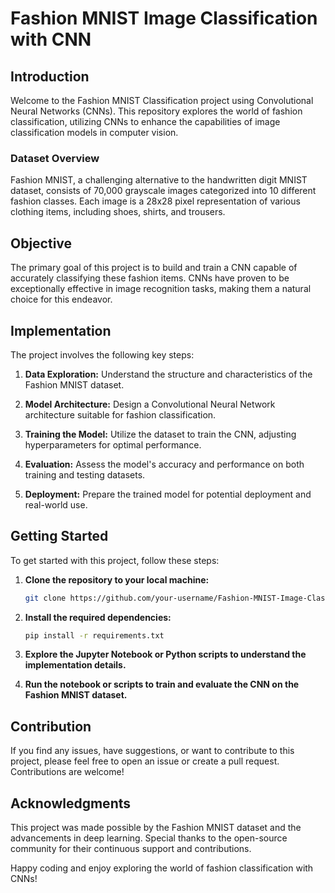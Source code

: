 # Fashion MNIST Image Classification with CNN

## Introduction

Welcome to the Fashion MNIST Classification project using Convolutional Neural Networks (CNNs). This repository explores the world of fashion classification, utilizing CNNs to enhance the capabilities of image classification models in computer vision.

### Dataset Overview

Fashion MNIST, a challenging alternative to the handwritten digit MNIST dataset, consists of 70,000 grayscale images categorized into 10 different fashion classes. Each image is a 28x28 pixel representation of various clothing items, including shoes, shirts, and trousers.

## Objective

The primary goal of this project is to build and train a CNN capable of accurately classifying these fashion items. CNNs have proven to be exceptionally effective in image recognition tasks, making them a natural choice for this endeavor.

## Implementation

The project involves the following key steps:

1. **Data Exploration:** Understand the structure and characteristics of the Fashion MNIST dataset.

2. **Model Architecture:** Design a Convolutional Neural Network architecture suitable for fashion classification.

3. **Training the Model:** Utilize the dataset to train the CNN, adjusting hyperparameters for optimal performance.

4. **Evaluation:** Assess the model's accuracy and performance on both training and testing datasets.

5. **Deployment:** Prepare the trained model for potential deployment and real-world use.

## Getting Started

To get started with this project, follow these steps:

1. **Clone the repository to your local machine:**

    ```bash
    git clone https://github.com/your-username/Fashion-MNIST-Image-Classification-CNN.git
    ```

2. **Install the required dependencies:**

    ```bash
    pip install -r requirements.txt
    ```

3. **Explore the Jupyter Notebook or Python scripts to understand the implementation details.**

4. **Run the notebook or scripts to train and evaluate the CNN on the Fashion MNIST dataset.**

## Contribution

If you find any issues, have suggestions, or want to contribute to this project, please feel free to open an issue or create a pull request. Contributions are welcome!

## Acknowledgments

This project was made possible by the Fashion MNIST dataset and the advancements in deep learning. Special thanks to the open-source community for their continuous support and contributions.

Happy coding and enjoy exploring the world of fashion classification with CNNs!
